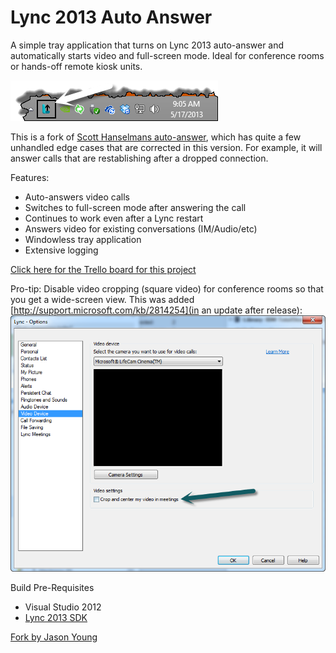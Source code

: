 Lync 2013 Auto Answer
=============================
A simple tray application that turns on Lync 2013 auto-answer and automatically starts video and full-screen mode. Ideal for conference rooms or hands-off remote kiosk units.

![Tray Icon](readme-content/TrayIcon.png)

This is a fork of [Scott Hanselmans auto-answer](https://github.com/shanselman/LyncAutoAnswer), which has quite a few unhandled edge cases that are corrected in this version. For example, it will answer calls that are restablishing after a dropped connection.

Features:
* Auto-answers video calls
* Switches to full-screen mode after answering the call
* Continues to work even after a Lync restart
* Answers video for existing conversations (IM/Audio/etc)
* Windowless tray application
* Extensive logging

[Click here for the Trello board for this project](https://trello.com/board/lync-auto-answer/5194e27988957bcc70002c23)

Pro-tip: Disable video cropping (square video) for conference rooms so that you get a wide-screen view. This was added [http://support.microsoft.com/kb/2814254](in an update after release):
![Enable Widescreen](readme-content/WidescreenScreenshot.png)

Build Pre-Requisites
* Visual Studio 2012
* [Lync 2013 SDK](http://www.microsoft.com/en-us/download/details.aspx?id=36824)

[Fork by Jason Young](http://www.ytechie.com)